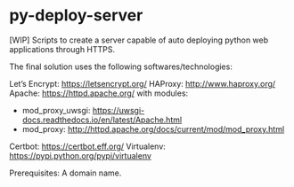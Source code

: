 # py-deploy-server
[WIP]
Scripts to create a server capable of auto deploying python web applications through HTTPS.

The final solution uses the following softwares/technologies:

Let’s Encrypt: https://letsencrypt.org/
HAProxy: http://www.haproxy.org/
Apache: https://httpd.apache.org/ with modules:
  - mod_proxy_uwsgi: https://uwsgi-docs.readthedocs.io/en/latest/Apache.html
  - mod_proxy: http://httpd.apache.org/docs/current/mod/mod_proxy.html

Certbot: https://certbot.eff.org/
Virtualenv: https://pypi.python.org/pypi/virtualenv

Prerequisites: A domain name.
